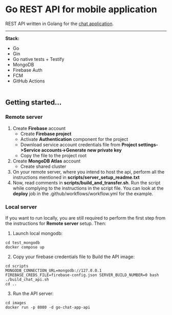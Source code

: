# Go REST API for mobile application
REST API written in Golang for the [chat application](https://github.com/sam-haff/samurai-chat-app).
___
**Stack:**
- Go
- Gin
- Go native tests + Testify
- MongoDB
- Firebase Auth
- FCM
- GitHub Actions
  <br/><br/>
## Getting started...
### Remote server
1. Create **Firebase** account
    - Create **Firebase project**
    - Activate **Authentication** component for the project
    - Download service account credentials file from **Project settings->Service accounts->Generate new private key**
    - Copy the file to the project root
2. Create **MongoDB Atlas** account
    - Create shared cluster
3. On your remote server, where you intend to host the api,
 perform all the instructions mentioned in **scripts/server_setup_readme.txt**
4. Now, read comments in **scripts/build_and_transfer.sh**. Run the script while complying to the instructions in the script file.
 You can look at the **deploy** job in the .github/workflows/workflow.yml for the example.

### Local server
If you want to run locally, you are still required to perform the first step from the instructions for **Remote server** setup. Then:
1. Launch local mongodb:
~~~
cd test_mongodb
docker compose up
~~~
2. Copy your firebase credentials file to Build the API image:
~~~
cd scripts
MONGODB_CONNECTION_URL=mongodb://127.0.0.1 FIREBASE_CREDS_FILE=firebase-config.json SERVER_BUILD_NUMBER=0 bash ./build_chat_api.sh
cd ..
~~~
3. Run the API server:
~~~
cd images
docker run -p 8080 -d go-chat-app-api
~~~
